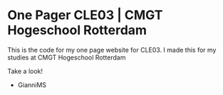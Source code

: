 # One Pager CLE03 | CMGT Hogeschool Rotterdam 
This is the code for my one page website for CLE03. I made this for my studies at CMGT Hogeschool Rotterdam

Take a look!
- GianniMS
